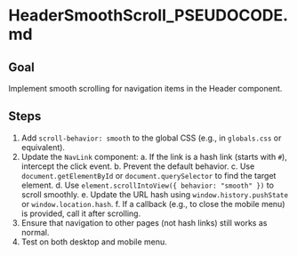 # HeaderSmoothScroll_PSEUDOCODE.md

## Goal

Implement smooth scrolling for navigation items in the Header component.

## Steps

1. Add `scroll-behavior: smooth` to the global CSS (e.g., in `globals.css` or equivalent).
2. Update the `NavLink` component:
   a. If the link is a hash link (starts with `#`), intercept the click event.
   b. Prevent the default behavior.
   c. Use `document.getElementById` or `document.querySelector` to find the target element.
   d. Use `element.scrollIntoView({ behavior: "smooth" })` to scroll smoothly.
   e. Update the URL hash using `window.history.pushState` or `window.location.hash`.
   f. If a callback (e.g., to close the mobile menu) is provided, call it after scrolling.
3. Ensure that navigation to other pages (not hash links) still works as normal.
4. Test on both desktop and mobile menu.
